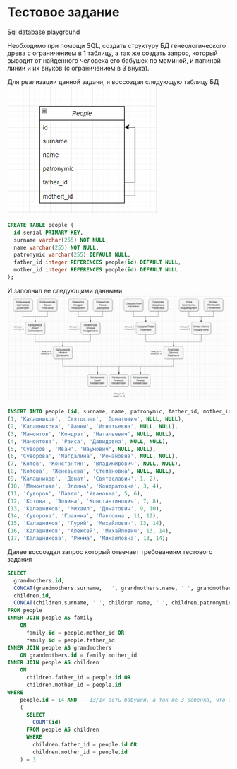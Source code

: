 # Тестовое задание
[Sql database playground](https://www.db-fiddle.com/f/vrm4PLZAmDex52XNRtPFTJ/1)

Необходимо при помощи SQL, создать структуру БД генеологического древа с ограничением в 1 таблицу, а так же создать запрос, который выводит от найденного человека его бабушек по маминой, и папиной линии и их внуков (с ограничением в 3 внука).

Для реализации данной задачи, я воссоздал следующую таблицу БД
![Структура БД](structure_db.jpg)

```sql
CREATE TABLE people ( 
  id serial PRIMARY KEY,
  surname varchar(255) NOT NULL,
  name varchar(255) NOT NULL,
  patronymic varchar(255) DEFAULT NULL,
  father_id integer REFERENCES people(id) DEFAULT NULL,
  mother_id integer REFERENCES people(id) DEFAULT NULL
);
```

И заполнил ее следующими данными
![Диаграмма генеологического древа](family_tree.jpg)

```sql
INSERT INTO people (id, surname, name, patronymic, father_id, mother_id) VALUES 
(1, 'Калашников', 'Святослав', 'Донатович', NULL, NULL),
(2, 'Калашникова', 'Фанни', 'Игнатьевна', NULL, NULL),
(3, 'Мамонтов', 'Кондрат', 'Натальевич', NULL, NULL),
(4, 'Мамонтова', 'Раиса', 'Давидовна', NULL, NULL),
(5, 'Суворов', 'Иван', 'Наумович', NULL, NULL),
(6, 'Суворова', 'Магдалина', 'Романовна', NULL, NULL),
(7, 'Котов', 'Константин', 'Владимирович', NULL, NULL),
(8, 'Котова', 'Женевьева', 'Степановна', NULL, NULL),
(9, 'Калашников', 'Донат', 'Святославич', 1, 2),
(10, 'Мамонтова', 'Эллина', 'Кондратовна', 3, 4),
(11, 'Суворов', 'Павел', 'Ивановна', 5, 6),
(12, 'Котова', 'Эллина', 'Константинович', 7, 8),
(13, 'Калашников', 'Михаил', 'Донатович', 9, 10),
(14, 'Суворова', 'Гражина', 'Павловна', 11, 12),
(15, 'Калашников', 'Гурий', 'Михайлович', 13, 14),
(16, 'Калашников', 'Алексей', 'Михайлович', 13, 14),
(17, 'Калашникова', 'Римма', 'Михайловна', 13, 14);
```

Далее воссоздал запрос который отвечает требованиям тестового задания

```sql
SELECT
  grandmothers.id,
  CONCAT(grandmothers.surname, ' ', grandmothers.name, ' ', grandmothers.patronymic) AS grandmother_fullname,
  children.id,
  CONCAT(children.surname, ' ', children.name, ' ', children.patronymic) AS grandson_fullname
FROM people
INNER JOIN people AS family
	ON 
      family.id = people.mother_id OR
      family.id = people.father_id
INNER JOIN people AS grandmothers
	ON grandmothers.id = family.mother_id
INNER JOIN people AS children
	ON 
      children.father_id = people.id OR 
      children.mother_id = people.id
WHERE 
	people.id = 14 AND -- 13/14 есть бабушки, а так же 3 ребенка, что эквивалентно 3 внукам
    (
      SELECT 
        COUNT(id)
      FROM people AS children
      WHERE 
      	children.father_id = people.id OR 
      	children.mother_id = people.id
  	) = 3
```
